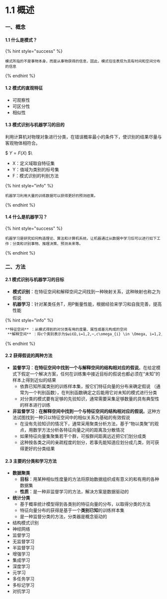 # 1.1 概述

### 一、概念

#### 1.1 什么是模式？

{% hint style="success" %}
```
模式所指的不是事物本身，而是从事物获得的信息，因此，模式往往表现为具有时间和空间分布的信息
```
{% endhint %}

#### 1.2 模式的直观特征

* 可观察性
* 可区分性
* 相似性

#### 1.3 模式识别与机器学习的目的

利用计算机对物理对象进行分类，在错误概率最小的条件下，使识别的结果尽量与客观物体相符合。

\$$\
Y = F(X)\
\$$\


* X：定义域取自特征集
* Y：值域为类别的标号集
* F：模式识别的判别方法

{% hint style="info" %}
```
机器学习利用大量的训练数据可以获得更好的预测结果。
```
{% endhint %}

#### 1.4 什么是机器学习？



{% hint style="success" %}
```
机器学习是研究如何构造理论、算法和计算机系统，让机器通过从数据中学习后可以进行如下工作：分类和识别事物、推理决策、预测未来等。
```
{% endhint %}

### 二、方法

#### 2.1 模式识别与机器学习的目标

* **模式识别**：在特征空间和解释空间之间找到一种映射关系，这种映射也称之为假说
* **机器学习**：针对某类任务T，用P衡量性能，根据经验来学习和自我完善，提高性能

{% hint style="info" %}
```markdown
**特征空间** ：从模式得到的对分类有用的度量、属性或基元构成的空间     
 **解释空间** ：将c个类别表示为$ωi∈Ω,i=1,2,⋯,c\omega_{i} \in \Omega, i=1,2,\cdots,c$。其中，$\Omega$为所属类别的集合，称为解释空间
```
{% endhint %}

#### 2.2 获得假说的两种方法

* **监督学习**：**在特征空间中找到一个与解释空间的结构相对应的假说**。在给定模式下假定一个解决方案，任何在训练集中接近目标的假说也都必须在“未知”的样本上得到近似的结果
  * 依靠已知所属类别的训练样本集，按它们特征向量的分布来确定假说 （通常为一个判别函数），在判别函数确定之后能用它对未知的模式进行分类
  * 对分类的模式要有足够的先验知识，通常需要采集足够数量的具有典型性的样本进行训练
* **非监督学习**：**在解释空间中找到一个与特征空间的结构相对应的假说**。这种方法试图找到一种只以特征空间中的相似关系为基础的有效假说
  * 在没有先验知识的情况下，通常采用聚类分析方法，基于“物以类聚”的观点，用数学方法分析各特征向量之间的距离及分散情况
  * 如果特征向量集聚集若干个群，可按群间距离远近把它们划分成类
  * 这种按各类之间的亲疏程度的划分，若事先能知道应划分成几类，则可获得更好的分类结果

#### 2.3 主要的分类和学习方法

* **数据聚类**
  * **目标**：用某种相似性度量的方法将原始数据组织成有意义的和有用的各种数据集
  * **性质**：是一种非监督学习的方法，解决方案是数据驱动的
* **统计分类**
  * 基于概率统计模型得到各类别的特征向量的分布，以取得分类的方法
  * 特征向量分布的获得是基于一个**类别已知**的训练样本集
  * 是一种监督分类的方法，分类器是概念驱动的
* 结构模式识别
* 神经网络
* 监督学习
* 无监督学习
* 半监督学习
* 增强学习
* 集成学习
* 深度学习
* 元学习
* 多任务学习
* 多标记学习
* 对抗学习

